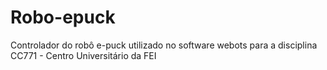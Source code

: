 # Robo-epuck
Controlador do robô e-puck utilizado no software webots para a disciplina CC771 - Centro Universitário da FEI
